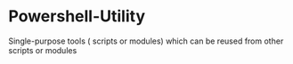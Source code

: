 Powershell-Utility
==================

Single-purpose tools ( scripts or modules) which can be reused from other scripts or modules
